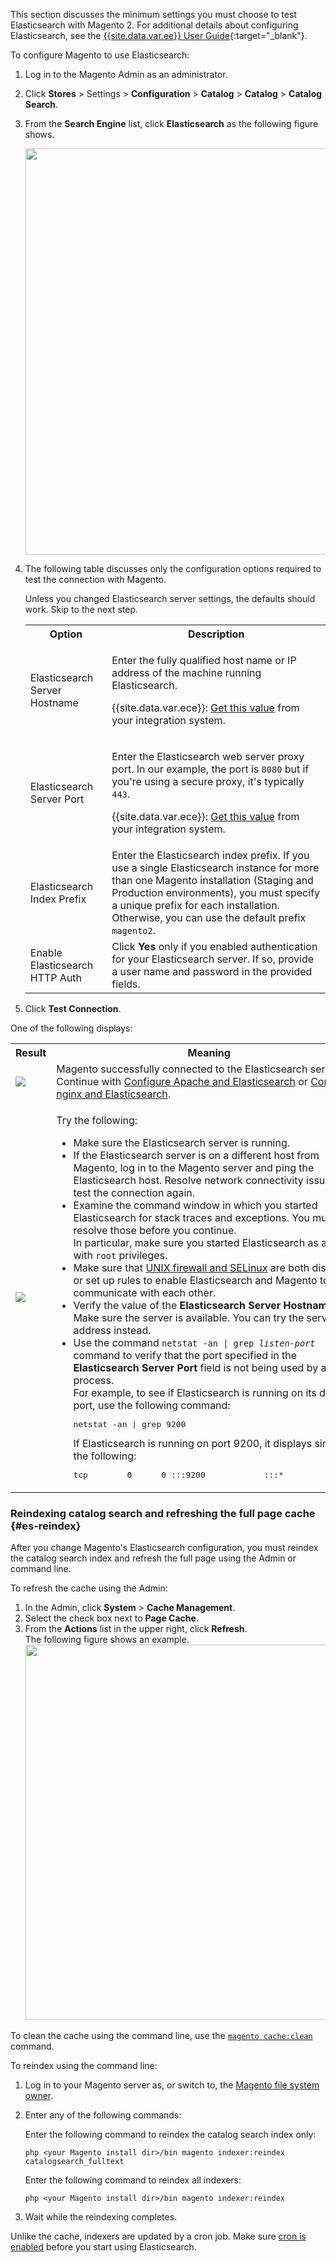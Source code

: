 <div markdown="1">

This section discusses the minimum settings you must choose to test Elasticsearch with Magento 2. For additional details about configuring Elasticsearch, see the [{{site.data.var.ee}} User Guide](http://docs.magento.com/m2/ee/user_guide/catalog/search-elasticsearch.html){:target="_blank"}.

To configure Magento to use Elasticsearch:

1.	Log in to the Magento Admin as an administrator.
2.	Click **Stores** > Settings > **Configuration** > **Catalog** > **Catalog** > **Catalog Search**.
3.	From the **Search Engine** list, click **Elasticsearch** as the following figure shows.

	<img src="{{ site.baseurl }}common/images/elastic_choose-in-admin.png" width="650px">
4.	The following table discusses only the configuration options required to test the connection with Magento.

	Unless you changed Elasticsearch server settings, the defaults should work. Skip to the next step.

	<table>
		<tbody>
		<tr><th>Option</th>
		<th>Description</th>
	</tr>
	<tr>
		<td>Elasticsearch Server Hostname</td>
		<td><p>Enter the fully qualified host name or IP address of the machine running Elasticsearch.</p>
		<p>{{site.data.var.ece}}: <a href="{{ page.baseurl }}cloud/project/project-conf-files_services-elastic.html#cloud-es-config-mg">Get this value</a> from your integration system.</p> </td>
	</tr>
	<tr>
		<td>Elasticsearch Server Port</td>
		<td><p>Enter the Elasticsearch web server proxy port. In our example, the port is <code>8080</code> but if you're using a secure proxy, it's typically <code>443</code>.</p>
		<p>{{site.data.var.ece}}: <a href="{{ page.baseurl }}cloud/project/project-conf-files_services-elastic.html#cloud-es-config-mg">Get this value</a> from your integration system.</p></td>
	</tr>
	<tr>
		<td>Elasticsearch Index Prefix</td>
		<td>Enter the Elasticsearch index prefix. If you use a single Elasticsearch instance for more than one Magento installation (Staging and Production environments), you must specify a unique prefix for each installation. Otherwise, you can use the default prefix <code>magento2</code>.</td>
	</tr>
	<tr>
		<td>Enable Elasticsearch HTTP Auth</td>
		<td>Click <strong>Yes</strong> only if you enabled authentication for your Elasticsearch server. If so, provide a user name and password in the provided fields.</td>
	</tr>
	</tbody>
	</table>
5.	Click <strong>Test Connection</strong>.

One of the following displays:

<table>
<tbody>
	<tr><th>Result</th>
	<th>Meaning</th>
	</tr>
	<tr>
		<td><img src="{{ site.baseurl }}common/images/elastic_test-success.png"></td>
		<td>Magento successfully connected to the Elasticsearch server. Continue with <a href="{{site.gdeurl21}}config-guide/elasticsearch/es-config-apache.html">Configure Apache and Elasticsearch</a> or <a href="{{site.gdeurl21}}config-guide/elasticsearch/es-config-nginx.html">Configure nginx and Elasticsearch</a>.</td>
	</tr>
	<tr>
		<td><img src="{{ site.baseurl }}common/images/elastic_test-fail.png"></td>
		<td><p>Try the following:</p>
			<ul>
				<li>Make sure the Elasticsearch server is running.</li>
				<li>If the Elasticsearch server is on a different host from Magento, log in to the Magento server and ping the Elasticsearch host. Resolve network connectivity issues and test the connection again.</li>
				<li>Examine the command window in which you started Elasticsearch for stack traces and exceptions. You must resolve those before you continue.<br />
	In particular, make sure you started Elasticsearch as a user with <code>root</code> privileges.</li>
<li>Make sure that <a href="{{site.gdeurl21}}config-guide/elasticsearch/es-overview.html#firewall-selinux">UNIX firewall and SELinux</a> are both disabled, or set up rules to enable Elasticsearch and Magento to communicate with each other.</li>
	<li>Verify the value of the <strong>Elasticsearch Server Hostname</strong> field. Make sure the server is available. You can try the server's IP address instead.</li>
	<li>Use the command <code>netstat -an | grep <em>listen-port</em></code> command to verify that the port specified in the <strong>Elasticsearch Server Port</strong> field is not being used by another process.<br />
	For example, to see if Elasticsearch is running on its default port, use the following command:
	<pre>netstat -an | grep 9200</pre>
	If Elasticsearch is running on port 9200, it displays similar to the following:
	<pre>tcp        0      0 :::9200            :::*          LISTEN</pre></li></ul></td>
	</tr>
</tbody>
</table>

### Reindexing catalog search and refreshing the full page cache {#es-reindex}
After you change Magento's Elasticsearch configuration, you must reindex the catalog search index and refresh the full page using the Admin or command line.

To refresh the cache using the Admin:

1.  In the Admin, click <strong>System</strong> > <strong>Cache Management</strong>.
2.  Select the check box next to <strong>Page Cache</strong>.
3.  From the <strong>Actions</strong> list in the upper right, click <strong>Refresh</strong>.<br />
		The following figure shows an example.<br />
		<img src="{{ site.baseurl }}common/images/solr_refresh-cache.png" width="600px">

To clean the cache using the command line, use the <a href="{{page.baseurl}}config-guide/cli/config-cli-subcommands-cache.html#config-cli-subcommands-cache-clean">`magento cache:clean`</a> command.

To reindex using the command line:

1.	Log in to your Magento server as, or switch to, the <a href="{{page.baseurl}}install-gde/prereq/apache-user.html">Magento file system owner</a>.
2.	Enter any of the following commands:

	Enter the following command to reindex the catalog search index only:

		php <your Magento install dir>/bin magento indexer:reindex catalogsearch_fulltext

	Enter the following command to reindex all indexers:

		php <your Magento install dir>/bin magento indexer:reindex

3.	Wait while the reindexing completes.

<div class="bs-callout bs-callout-info" id="info">
	<p>Unlike the cache, indexers are updated by a cron job. Make sure <a href="{{page.baseurl}}config-guide/cli/config-cli-subcommands-cron.html">cron is enabled</a> before you start using Elasticsearch.</p>
</div>
